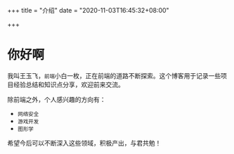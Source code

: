 +++
title = "介绍"
date = "2020-11-03T16:45:32+08:00"

+++

# 你好啊

我叫王玉飞，`前端`小白一枚，正在前端的道路不断探索。这个博客用于记录一些项目经验总结和知识点分享，欢迎前来交流。

除前端之外，个人感兴趣的方向有：
- `网络安全`
- `游戏开发`
- `图形学`

希望今后可以不断深入这些领域，积极产出，与君共勉！
